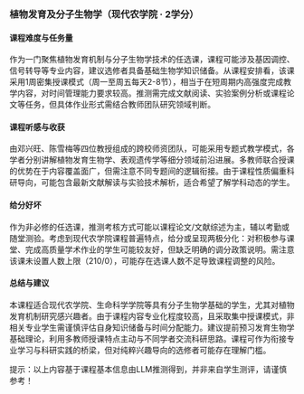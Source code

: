 ### 植物发育及分子生物学（现代农学院 · 2学分）

#### 课程难度与任务量  
作为一门聚焦植物发育机制与分子生物学技术的任选课，课程可能涉及基因调控、信号转导等专业内容，建议选修者具备基础生物学知识储备。从课程安排看，该课采用1周密集授课模式（周一至周五每天2-8节），相当于在短周期内高强度完成教学内容，对时间管理能力要求较高。推测需完成文献阅读、实验案例分析或课程论文等任务，但具体作业形式需结合教师团队研究领域判断。

#### 课程听感与收获  
由邓兴旺、陈雪梅等四位教授组成的跨校师资团队，可能采用专题式教学模式，各学者分别讲解植物发育生物学、表观遗传学等细分领域前沿进展。多教师联合授课的优势在于内容覆盖面广，但需注意不同专题间的逻辑衔接。由于课程性质偏重科研导向，可能包含最新文献解读与实验技术解析，适合希望了解学科动态的学生。

#### 给分好坏  
作为非必修的任选课，推测考核方式可能以课程论文/文献综述为主，辅以考勤或随堂测验。考虑到现代农学院课程普遍特点，给分或呈现两极分化：对积极参与课堂、完成高质量学术作业的学生可能较友好，但缺乏明确的调分政策说明。需注意该课未设置人数上限（210/0），可能存在选课人数不足导致课程调整的风险。

#### 总结与建议  
本课程适合现代农学院、生命科学学院等具有分子生物学基础的学生，尤其对植物发育机制研究感兴趣者。由于课程内容专业化程度较高，且采取集中授课模式，非相关专业学生需谨慎评估自身知识储备与时间分配能力。建议提前预习发育生物学基础理论，利用多教师授课特点主动与不同学者交流科研思路。课程可作为衔接专业学习与科研实践的桥梁，但对纯粹兴趣导向的选修者可能存在理解门槛。

提示：以上内容基于课程基本信息由LLM推测得到，并非来自学生测评，请谨慎参考！
